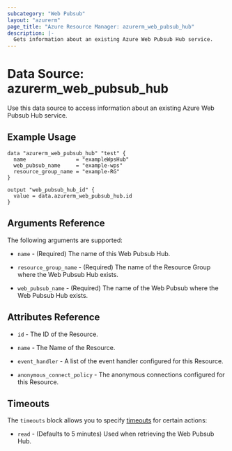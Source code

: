 ```yaml
---
subcategory: "Web Pubsub"
layout: "azurerm"
page_title: "Azure Resource Manager: azurerm_web_pubsub_hub"
description: |-
  Gets information about an existing Azure Web Pubsub Hub service.
---
```


# Data Source: azurerm_web_pubsub_hub

Use this data source to access information about an existing Azure Web Pubsub Hub service.

## Example Usage

```hcl
data "azurerm_web_pubsub_hub" "test" {
  name                = "exampleWpsHub"
  web_pubsub_name     = "example-wps"
  resource_group_name = "example-RG"
}

output "web_pubsub_hub_id" {
  value = data.azurerm_web_pubsub_hub.id
}
```

## Arguments Reference

The following arguments are supported:

* `name` - (Required) The name of this Web Pubsub Hub.

* `resource_group_name` - (Required) The name of the Resource Group where the Web Pubsub Hub exists.

* `web_pubsub_name` - (Required) The name of the Web Pubsub where the Web Pubsub Hub exists.

## Attributes Reference

* `id` - The ID of the Resource.

* `name` -  The Name of the Resource.

* `event_handler` - A list of the event handler configured for this Resource.

* `anonymous_connect_policy` - The anonymous connections configured for this Resource.

## Timeouts

The `timeouts` block allows you to specify [timeouts](https://www.terraform.io/docs/configuration/resources.html#timeouts) for certain actions:

* `read` - (Defaults to 5 minutes) Used when retrieving the Web Pubsub Hub.

